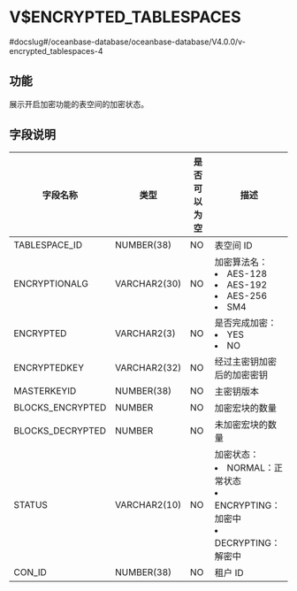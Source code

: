 V$ENCRYPTED_TABLESPACES 
============================================
#docslug#/oceanbase-database/oceanbase-database/V4.0.0/v-encrypted_tablespaces-4


功能 
-----------------------

展示开启加密功能的表空间的加密状态。

字段说明 
-------------------------



|     **字段名称**     |    **类型**    | **是否可以为空** |                                                                                                          **描述**                                                                                                          |
|------------------|--------------|------------|--------------------------------------------------------------------------------------------------------------------------------------------------------------------------------------------------------------------------|
| TABLESPACE_ID    | NUMBER(38)   | NO         | 表空间 ID                                                                                                                                                                                                                   |
| ENCRYPTIONALG    | VARCHAR2(30) | NO         | 加密算法名： <li> AES-128   <li> AES-192   <li> AES-256   <li> SM4    |
| ENCRYPTED        | VARCHAR2(3)  | NO         | 是否完成加密： <li> YES   <li> NO                                                                                                  |
| ENCRYPTEDKEY     | VARCHAR2(32) | NO         | 经过主密钥加密后的加密密钥                                                                                                                                                                                                            |
| MASTERKEYID      | NUMBER(38)   | NO         | 主密钥版本                                                                                                                                                                                                                    |
| BLOCKS_ENCRYPTED | NUMBER       | NO         | 加密宏块的数量                                                                                                                                                                                                                  |
| BLOCKS_DECRYPTED | NUMBER       | NO         | 未加密宏块的数量                                                                                                                                                                                                                 |
| STATUS           | VARCHAR2(10) | NO         | 加密状态： <li> NORMAL：正常状态   <li> ENCRYPTING：加密中   <li> DECRYPTING：解密中                            |
| CON_ID           | NUMBER(38)   | NO         | 租户 ID                                                                                                                                                                                                                    |


